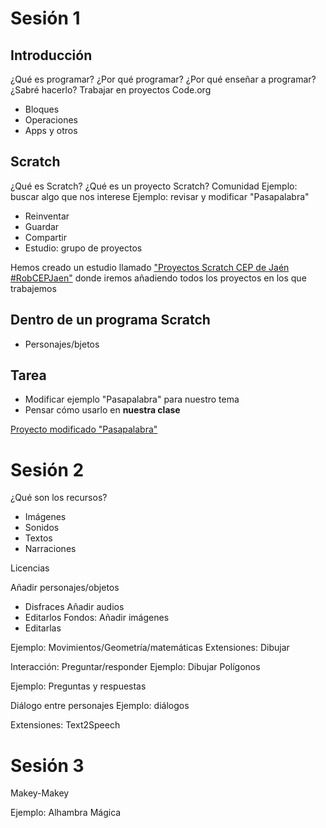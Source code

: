 # Sesión 1
## Introducción
¿Qué es programar?
¿Por qué programar?
¿Por qué enseñar a programar?
¿Sabré hacerlo?
Trabajar en proyectos
Code.org
* Bloques
* Operaciones
* Apps y otros
## Scratch
¿Qué es Scratch?
¿Qué es un proyecto Scratch?
Comunidad
Ejemplo: buscar algo que nos interese
Ejemplo: revisar y modificar "Pasapalabra"
* Reinventar
* Guardar
* Compartir
* Estudio: grupo de proyectos

Hemos creado un estudio llamado ["Proyectos Scratch CEP de Jaén #RobCEPJaen"](https://scratch.mit.edu/studios/25853008/) donde iremos añadiendo todos los proyectos en los que trabajemos

## Dentro de un programa Scratch
* Personajes/bjetos
## Tarea
* Modificar ejemplo "Pasapalabra" para nuestro tema
* Pensar cómo usarlo en **nuestra clase**

[Proyecto modificado "Pasapalabra"](https://scratch.mit.edu/projects/371362279/)

# Sesión 2

¿Qué son los recursos?
* Imágenes
* Sonidos
* Textos
* Narraciones

Licencias

Añadir personajes/objetos
* Disfraces
Añadir audios
* Editarlos
Fondos: Añadir imágenes
* Editarlas

Ejemplo: Movimientos/Geometría/matemáticas
Extensiones: Dibujar

Interacción: Preguntar/responder
Ejemplo: Dibujar Polígonos

Ejemplo: Preguntas y respuestas

Diálogo entre personajes
Ejemplo: diálogos

Extensiones: Text2Speech

# Sesión 3

Makey-Makey

Ejemplo: Alhambra Mágica

